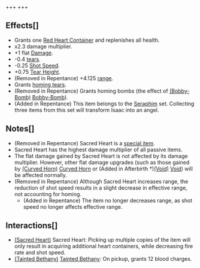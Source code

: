 +++
+++

Effects[]
---------


* Grants one [Red Heart Container](/wiki/Red_Heart_Container "Red Heart Container") and replenishes all health.
* x2.3 damage multiplier.
* +1 flat [Damage](/wiki/Damage "Damage").
* -0.4 [tears](/wiki/Tears "Tears").
* -0.25 [Shot Speed](/wiki/Shot_Speed "Shot Speed").
* +0.75 [Tear Height](/wiki/Tear_Height "Tear Height").
* (Removed in Repentance) +4.125 [range](/wiki/Range "Range").
* Grants [homing tears](/wiki/Homing_tears "Homing tears").
* (Removed in Repentance) Grants homing bombs (the effect of [(Bobby-Bomb)](/wiki/Bobby-Bomb "Bobby-Bomb") [Bobby-Bomb](/wiki/Bobby-Bomb "Bobby-Bomb")).
* (Added in Repentance) This item belongs to the [Seraphim](/wiki/Seraphim_(Transformation) "Seraphim (Transformation)") set. Collecting three items from this set will transform Isaac into an angel.


Notes[]
-------


* (Removed in Repentance) Sacred Heart is a [special item](/wiki/Special_item "Special item").
* Sacred Heart has the highest damage multiplier of all passive items.
* The flat damage gained by Sacred Heart is not affected by its damage multiplier. However, other flat damage upgrades (such as those gained by [(Curved Horn)](/wiki/Curved_Horn "Curved Horn") [Curved Horn](/wiki/Curved_Horn "Curved Horn") or (Added in Afterbirth †)[(Void)](/wiki/Void "Void") [Void](/wiki/Void "Void")) will be affected normally.
* (Removed in Repentance) Although Sacred Heart increases range, the reduction of shot speed results in a slight decrease in effective range, not accounting for homing.
	+ (Added in Repentance) The item no longer decreases range, as shot speed no longer affects effective range.


Interactions[]
--------------


* [(Sacred Heart)](/wiki/Sacred_Heart "Sacred Heart") Sacred Heart: Picking up multiple copies of the item will only result in acquiring additional heart containers, while decreasing fire rate and shot speed.
* [(Tainted Bethany)](/wiki/Tainted_Bethany "Tainted Bethany") [Tainted Bethany](/wiki/Tainted_Bethany "Tainted Bethany"): On pickup, grants 12 blood charges.


